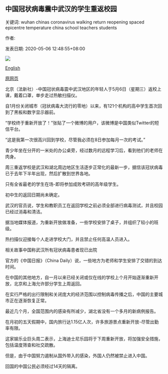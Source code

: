 ## 中国冠状病毒震中武汉的学生重返校园

关键词: wuhan chinas coronavirus walking return reopening spaced epicentre temperature china school teachers students

作者: 

发表日期: 2020-05-06 12:48:55+08:00

![](https://www.straitstimes.com/sites/default/files/styles/x_large/public/articles/2020/05/06/rk_wuhan-school_060520.jpg?itok=OVx5uE5G)

[English](Students%20in%20China%27s%20coronavirus%20epicentre%20Wuhan%20return%20to%20school.md)

[原网页](https://www.straitstimes.com/asia/east-asia/students-in-chinas-coronavirus-epicentre-wuhan-return-to-school)

北京（法新社）-中国冠状病毒震中武汉地区的年轻人于5月6日（星期三）返校上课，戴着口罩，单步走过热敏扫描仪。

自1月份关闭城市（冠状病毒大流行的零地）以来，有121个机构的高中学生首次回到了黑板和数字显示器前。

“学校终于重新开放了！”张贴了一个微博的用户，该微博是中国类似Twitter的短信平台。

“这是我第一次很高兴回到学校，尽管我必须在8日参加每月一次的考试。”

青少年坐在分开的一米处的办公桌旁，经过数月的远程学习后，看到他们的老师在肉身。

周三重返学校是武汉和湖北周边地区生活逐步正常化的最新一步，据信该冠状病毒已于去年下半年出现，然后扩散到世界各地。

只有全省最老的学生在场-即将参加成败考研的高年级学生。

初中生的返回日期尚未确定。

武汉的官员说，学生和教职员工在返回学校之前必须全部进行病毒测试，并且校园已经过消毒和清洁。

据当地媒体报道，为重新开放做准备，一些学校安排了桌子，并组织了较小的班级。

热扫描仪迎接每个人走进学校大门，并且禁止任何高温人员进入。

相关故事中国称武汉所有冠状病毒患者现已出院

官方的《中国日报》（China Daily）说，一些地方为老师和学生安排了交错的到达时间。

在中国的其他地方，自一月以来已经关闭或仅在线的学校上个月开始逐渐重新开放，北京和上海允许部分学生上周返回。

在实行严格的出行限制和关闭庞大的经济范围以控制病毒传播之后，中国的主要城市正在逐渐恢复正常。

最近几个月，全国范围内的感染有所减少，湖北省没有一个多月的新病例报告。

在月初的五天假期中，国内旅行达1.15亿人次，许多旅游景点重新开放-尽管出勤率有限。

这家娱乐业巨头周二表示，上海迪士尼乐园将于下周重新开放，将加强安全措施，包括温度筛查和社交疏散。

但是，由于中国努力遏制从国外带入的感染，外国人仍然被禁止进入中国。

回国的中国公民必须经过14天的隔离。